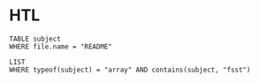 # HTL

```dataview
TABLE subject
WHERE file.name = "README"
```


```dataview
LIST
WHERE typeof(subject) = "array" AND contains(subject, "fsst")
```
